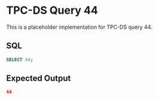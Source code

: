 # TPC-DS Query 44

This is a placeholder implementation for TPC-DS query 44.

## SQL
```sql
SELECT 44;
```

## Expected Output
```json
44
```

